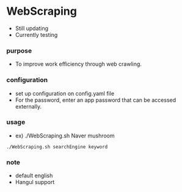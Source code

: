 # WebScraping

 - Still updating
 - Currently testing

### purpose

 - To improve work efficiency through web crawling.

### configuration

 - set up configuration on config.yaml file
 - For the password, enter an app password that can be accessed externally.

### usage
 - ex) ./WebScraping.sh Naver mushroom
```
./WebScraping.sh searchEngine keyword
```

### note

 - default english
 - Hangul support
